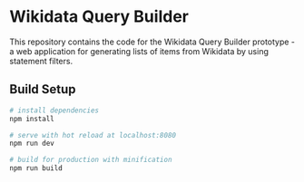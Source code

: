 # Wikidata Query Builder

This repository contains the code for the Wikidata Query Builder prototype - a web application for generating lists of items from Wikidata by using statement filters.

## Build Setup

``` bash
# install dependencies
npm install

# serve with hot reload at localhost:8080
npm run dev

# build for production with minification
npm run build
```
